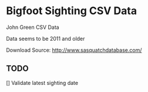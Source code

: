 Bigfoot Sighting CSV Data
=========================

John Green CSV Data

Data seems to be 2011 and older

Download Source: http://www.sasquatchdatabase.com/

TODO
----

[] Validate latest sighting date
